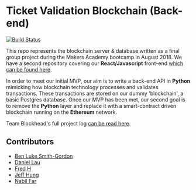 # Ticket Validation Blockchain (Back-end)
[![Build Status](https://travis-ci.com/bilfar/blockheads-backend.svg?branch=development)](https://travis-ci.com/bilfar/blockheads-backend)

This repo represents the blockchain server & database written as a final group project during the Makers Academy bootcamp in August 2018. We have a second repository covering our **React/Javascript** front-end [which can be found here]().

In order to meet our initial MVP, our aim is to write a back-end API in **Python** mimicking how blockchain technology processes and validates transactions. These transactions are stored on our dummy 'blockchain', a basic Postgres database.
Once our MVP has been met, our second goal is to remove the **Python** layer and replace it with a smart-contract driven blockchain running on the **Ethereum** network.

Team Blockhead's full project log [can be read here]().

## Contributors
* [Ben Luke Smith-Gordon](https://github.com/Ben-893)
* [Daniel Lau](https://github.com/dct-lau17)
* [Fred H](https://github.com/archmagos)
* [Jeff Hung](https://github.com/jeff1108)
* [Nabil Far](https://github.com/bilfar)
